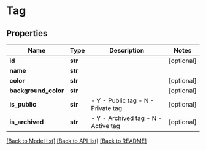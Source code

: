 # Tag

## Properties
Name | Type | Description | Notes
------------ | ------------- | ------------- | -------------
**id** | **str** |  | [optional] 
**name** | **str** |  | 
**color** | **str** |  | [optional] 
**background_color** | **str** |  | [optional] 
**is_public** | **str** | - Y - Public tag - N - Private tag | [optional] 
**is_archived** | **str** | - Y - Archived tag - N - Active tag | [optional] 

[[Back to Model list]](../README.md#documentation-for-models) [[Back to API list]](../README.md#documentation-for-api-endpoints) [[Back to README]](../README.md)



